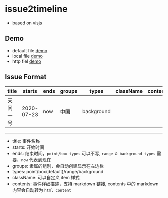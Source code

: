 # issue2timeline
- based on [visjs](https://github.com/visjs)

## Demo
- default file [demo](https://junxnone.github.io/tl/)
- local file [demo](https://junxnone.github.io/tl/?json=data/food_safety.json)
- http fiel [demo](https://junxnone.github.io/tl/?json=https://gist.githubusercontent.com/junxnone/e50674c433cb7a1cb4dc0688201bcd21/raw/558e808979fd43b7f9b422fed884a282ec4fe5f9/mars_china.json)


## Issue Format

title | starts | ends | groups | types | className | contents
-- | -- |-- |-- |-- | -- | --
天问一号 | 2020-07-23 | now| 中国 |background| |

----

- title: 事件名称
- starts: 开始时间
- ends: 结束时间，`point/box types` 可以不写, `range & background types` 需要，`now` 代表到现在
- groups: 隶属的组别，会自动创建显示在左边栏
- types: point/box(default)/range/background
- className: 可以自定义 item 样式
- contents: 事件详细描述，支持 markdown 链接, contents 中的 markdown 内容会自动转为 `html content`
